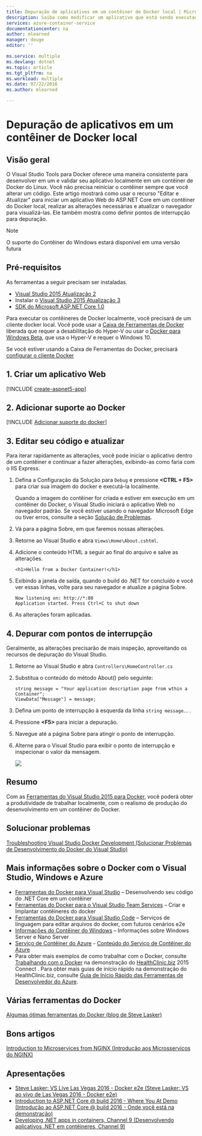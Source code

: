 ```yaml
---
title: Depuração de aplicativos em um contêiner de Docker local | Microsoft Docs
description: Saiba como modificar um aplicativo que está sendo executado em um contêiner do Docker local, atualizar o contêiner usando Editar e Atualizar e configurar os pontos de interrupção de depuração
services: azure-container-service
documentationcenter: na
author: mlearned
manager: douge
editor: ''

ms.service: multiple
ms.devlang: dotnet
ms.topic: article
ms.tgt_pltfrm: na
ms.workload: multiple
ms.date: 07/22/2016
ms.author: mlearned

---
```

# Depuração de aplicativos em um contêiner de Docker local
## Visão geral
O Visual Studio Tools para Docker oferece uma maneira consistente para desenvolver em um e validar seu aplicativo localmente em um contêiner de Docker do Linux. Você não precisa reiniciar o contêiner sempre que você alterar um código. Este artigo mostrará como usar o recurso "Editar e Atualizar" para iniciar um aplicativo Web do ASP.NET Core em um contêiner do Docker local, realizar as alterações necessárias e atualizar o navegador para visualizá-las. Ele também mostra como definir pontos de interrupção para depuração.

> [!NOTE]
> O suporte do Contêiner do Windows estará disponível em uma versão futura
> 
> 

## Pré-requisitos
As ferramentas a seguir precisam ser instaladas.

* [Visual Studio 2015 Atualização 2](https://go.microsoft.com/fwlink/?LinkId=691978)
* Instalar o [Visual Studio 2015 Atualização 3](https://go.microsoft.com/fwlink/?LinkId=691129)
* [SDK do Microsoft ASP.NET Core 1.0](https://go.microsoft.com/fwlink/?LinkID=809122)

Para executar os contêineres de Docker localmente, você precisará de um cliente docker local. Você pode usar a [Caixa de Ferramentas de Docker](https://www.docker.com/products/overview#/docker_toolbox) liberada que requer a desabilitação do Hyper-V ou usar o [Docker para Windows Beta](https://beta.docker.com), que usa o Hyper-V e requer o Windows 10.

Se você estiver usando a Caixa de Ferramentas do Docker, precisará [configurar o cliente Docker](vs-azure-tools-docker-setup.md)

## 1\. Criar um aplicativo Web
[!INCLUDE [create-aspnet5-app](../includes/create-aspnet5-app.md)]

## 2\. Adicionar suporte ao Docker
[!INCLUDE [Adicionar suporte do docker](../includes/vs-azure-tools-docker-add-docker-support.md)]

## 3\. Editar seu código e atualizar
Para iterar rapidamente as alterações, você pode iniciar o aplicativo dentro de um contêiner e continuar a fazer alterações, exibindo-as como faria com o IIS Express.

1. Defina a Configuração da Solução para `Debug` e pressione **&lt;CTRL + F5>** para criar sua imagem do docker e executá-la localmente.
   
    Quando a imagem do contêiner for criada e estiver em execução em um contêiner do Docker, o Visual Studio iniciará o aplicativo Web no navegador padrão. Se você estiver usando o navegador Microsoft Edge ou tiver erros, consulte a seção [Solução de Problemas](vs-azure-tools-docker-troubleshooting-docker-errors.md).
2. Vá para a página Sobre, em que faremos nossas alterações.
3. Retorne ao Visual Studio e abra `Views\Home\About.cshtml`.
4. Adicione o conteúdo HTML a seguir ao final do arquivo e salve as alterações.
   
    ```
    <h1>Hello from a Docker Container!</h1>
    ```
5. Exibindo a janela de saída, quando o build do .NET for concluído e você ver essas linhas, volte para seu navegador e atualize a página Sobre.
   
   ```
   Now listening on: http://*:80
   Application started. Press Ctrl+C to shut down
   ```
6. As alterações foram aplicadas.

## 4\. Depurar com pontos de interrupção
Geralmente, as alterações precisarão de mais inspeção, aproveitando os recursos de depuração do Visual Studio.

1. Retorne ao Visual Studio e abra `Controllers\HomeController.cs`
2. Substitua o conteúdo do método About() pelo seguinte:
   
   ```
   string message = "Your application description page from wthin a Container";
   ViewData["Message"] = message;
   ````
3. Defina um ponto de interrupção à esquerda da linha `string message`... .
4. Pressione **&lt;F5>** para iniciar a depuração.
5. Navegue até a página Sobre para atingir o ponto de interrupção.
6. Alterne para o Visual Studio para exibir o ponto de interrupção e inspecionar o valor da mensagem.
   
   ![][2]

## Resumo
Com as [Ferramentas do Visual Studio 2015 para Docker](https://aka.ms/DockerToolsForVS), você poderá obter a produtividade de trabalhar localmente, com o realismo de produção do desenvolvimento em um contêiner do Docker.

## Solucionar problemas
[Troubleshooting Visual Studio Docker Development (Solucionar Problemas de Desenvolvimento do Docker do Visual Studio)](vs-azure-tools-docker-troubleshooting-docker-errors.md)

## Mais informações sobre o Docker com o Visual Studio, Windows e Azure
* [Ferramentas do Docker para Visual Studio](http://aka.ms/dockertoolsforvs) – Desenvolvendo seu código do .NET Core em um contêiner
* [Ferramentas do Docker para o Visual Studio Team Services](http://aka.ms/dockertoolsforvsts) – Criar e Implantar contêineres do docker
* [Ferramentas do Docker para Visual Studio Code](http://aka.ms/dockertoolsforvscode) – Serviços de linguagem para editar arquivos do docker, com futuros cenários e2e
* [Informações do Contêiner do Windows](http://aka.ms/containers) – Informações sobre Windows Server e Nano Server
* [Serviço de Contêiner do Azure](https://azure.microsoft.com/services/container-service/) - [Conteúdo do Serviço de Contêiner do Azure](http://aka.ms/AzureContainerService)
* Para obter mais exemplos de como trabalhar com o Docker, consulte [Trabalhando com o Docker](https://github.com/Microsoft/HealthClinic.biz/wiki/Working-with-Docker) na demonstração do [HealthClinic.biz](https://github.com/Microsoft/HealthClinic.biz) 2015 Connect [](https://blogs.msdn.microsoft.com/visualstudio/2015/12/08/connectdemos-2015-healthclinic-biz/). Para obter mais guias de início rápido na demonstração do HealthClinic.biz, consulte [Guia de Início Rápido das Ferramentas de Desenvolvedor do Azure](https://github.com/Microsoft/HealthClinic.biz/wiki/Azure-Developer-Tools-Quickstarts).

## Várias ferramentas do Docker
[Algumas ótimas ferramentas do Docker (blog de Steve Lasker)](https://blogs.msdn.microsoft.com/stevelasker/2016/03/25/some-great-docker-tools/)

## Bons artigos
[Introduction to Microservices from NGINX (Introdução aos Microsserviços do NGINX)](https://www.nginx.com/blog/introduction-to-microservices/)

## Apresentações
* [Steve Lasker: VS Live Las Vegas 2016 - Docker e2e (Steve Lasker: VS ao vivo de Las Vegas 2016 - Docker e2e)](https://github.com/SteveLasker/Presentations/blob/master/VSLive2016/Vegas/)
* [Introduction to ASP.NET Core @ build 2016 - Where You At Demo (Introdução ao ASP.NET Core @ build 2016 - Onde você está na demonstração)](https://channel9.msdn.com/Events/Build/2016/B810)
* [Developing .NET apps in containers, Channel 9 (Desenvolvendo aplicativos .NET em contêineres, Channel 9)](https://blogs.msdn.microsoft.com/stevelasker/2016/02/19/developing-asp-net-apps-in-docker-containers/)

[2]: ./media/vs-azure-tools-docker-edit-and-refresh/breakpoint.png

<!---HONumber=AcomDC_0921_2016-->